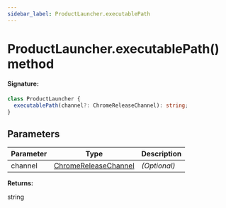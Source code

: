 ```yaml
---
sidebar_label: ProductLauncher.executablePath
---
```


# ProductLauncher.executablePath() method

#### Signature:

```typescript
class ProductLauncher {
  executablePath(channel?: ChromeReleaseChannel): string;
}
```

## Parameters

| Parameter | Type                                                        | Description  |
| --------- | ----------------------------------------------------------- | ------------ |
| channel   | [ChromeReleaseChannel](./puppeteer.chromereleasechannel.md) | _(Optional)_ |

**Returns:**

string
